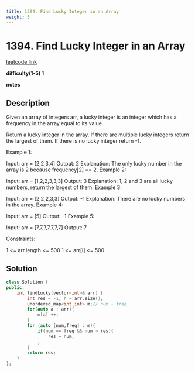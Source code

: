 ```yaml
---
title: 1394. Find Lucky Integer in an Array
weight: 5
---
```

# 1394. Find Lucky Integer in an Array

[leetcode link](https://leetcode.com/problems/find-lucky-integer-in-an-array/)

**difficulty(1-5)** 
1

**notes**   


## Description

Given an array of integers arr, a lucky integer is an integer which has a frequency in the array equal to its value.

Return a lucky integer in the array. If there are multiple lucky integers return the largest of them. If there is no lucky integer return -1.

 

Example 1:

Input: arr = [2,2,3,4]
Output: 2
Explanation: The only lucky number in the array is 2 because frequency[2] == 2.
Example 2:

Input: arr = [1,2,2,3,3,3]
Output: 3
Explanation: 1, 2 and 3 are all lucky numbers, return the largest of them.
Example 3:

Input: arr = [2,2,2,3,3]
Output: -1
Explanation: There are no lucky numbers in the array.
Example 4:

Input: arr = [5]
Output: -1
Example 5:

Input: arr = [7,7,7,7,7,7,7]
Output: 7
 

Constraints:

1 <= arr.length <= 500
1 <= arr[i] <= 500

## Solution

```c++
class Solution {
public:
    int findLucky(vector<int>& arr) {
        int res = -1, n = arr.size();
        unordered_map<int,int> m;// num - freq
        for(auto a : arr){
            m[a] ++;
        }
        for (auto [num,freq] : m){
            if(num == freq && num > res){
                res = num;
            }
        }
        return res;
    }
};
```